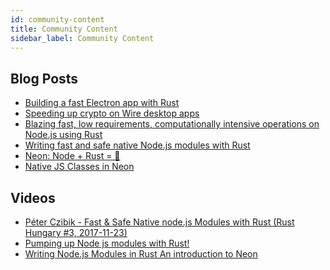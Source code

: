 ```yaml
---
id: community-content
title: Community Content
sidebar_label: Community Content
---
```


## Blog Posts
* [Building a fast Electron app with Rust
](https://keminglabs.com/blog/building-a-fast-electron-app-with-rust/)
* [Speeding up crypto on Wire desktop apps](https://medium.com/@wireapp/speeding-up-crypto-on-wire-desktop-apps-3ff37fc98c3f)
* [Blazing fast, low requirements, computationally intensive operations on Node.js using Rust](https://itnext.io/rust-node-js-are-awesome-a50d63411773)
* [Writing fast and safe native Node.js modules with Rust](https://blog.risingstack.com/node-js-native-modules-with-rust/)
* [Neon: Node + Rust = 💖](http://calculist.org/blog/2015/12/23/neon-node-rust/)
* [Native JS Classes in Neon
](http://calculist.org/blog/2016/04/01/native-js-classes-in-neon/)


## Videos
* [Péter Czibik - Fast & Safe Native node.js Modules with Rust (Rust Hungary #3, 2017-11-23)
](https://youtu.be/zz1Gie9FkbI)
* [Pumping up Node js modules with Rust!](https://youtu.be/Zqzwkiii2NE)
* [Writing Node.js Modules in Rust An introduction to Neon](https://youtu.be/yj2nD9hB3D0)